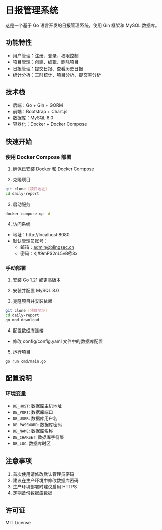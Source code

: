 # 日报管理系统

这是一个基于 Go 语言开发的日报管理系统，使用 Gin 框架和 MySQL 数据库。

## 功能特性

- 用户管理：注册、登录、权限控制
- 项目管理：创建、编辑、删除项目
- 日报管理：提交日报、查看历史日报
- 统计分析：工时统计、项目分析、提交率分析

## 技术栈

- 后端：Go + Gin + GORM
- 前端：Bootstrap + Chart.js
- 数据库：MySQL 8.0
- 容器化：Docker + Docker Compose

## 快速开始

### 使用 Docker Compose 部署

1. 确保已安装 Docker 和 Docker Compose

2. 克隆项目
```bash
git clone [项目地址]
cd daily-report
```

3. 启动服务
```bash
docker-compose up -d
```

4. 访问系统
- 地址：http://localhost:8080
- 默认管理员账号：
  - 邮箱：admin@blingsec.cn
  - 密码：Kj#9mP$2nL5vB@8x

### 手动部署

1. 安装 Go 1.21 或更高版本

2. 安装并配置 MySQL 8.0

3. 克隆项目并安装依赖
```bash
git clone [项目地址]
cd daily-report
go mod download
```

4. 配置数据库连接
- 修改 config/config.yaml 文件中的数据库配置

5. 运行项目
```bash
go run cmd/main.go
```

## 配置说明

### 环境变量

- `DB_HOST`: 数据库主机地址
- `DB_PORT`: 数据库端口
- `DB_USER`: 数据库用户名
- `DB_PASSWORD`: 数据库密码
- `DB_NAME`: 数据库名称
- `DB_CHARSET`: 数据库字符集
- `DB_LOC`: 数据库时区

## 注意事项

1. 首次使用请修改默认管理员密码
2. 建议在生产环境中修改数据库密码
3. 生产环境部署时建议启用 HTTPS
4. 定期备份数据库数据

## 许可证

MIT License 